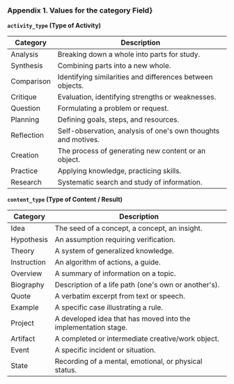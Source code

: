 ### Appendix 1. Values for the category Field}

**`activity_type` (Type of Activity)**

| Category         | Description                                      |
|------------------|--------------------------------------------------|
| Analysis         | Breaking down a whole into parts for study.      |
| Synthesis        | Combining parts into a new whole.                |
| Comparison       | Identifying similarities and differences between objects. |
| Critique         | Evaluation, identifying strengths or weaknesses. |
| Question         | Formulating a problem or request.                |
| Planning         | Defining goals, steps, and resources.            |
| Reflection       | Self-observation, analysis of one's own thoughts and motives. |
| Creation         | The process of generating new content or an object. |
| Practice         | Applying knowledge, practicing skills.           |
| Research         | Systematic search and study of information.      |

**`content_type` (Type of Content / Result)**

| Category         | Description                                      |
|------------------|--------------------------------------------------|
| Idea             | The seed of a concept, a concept, an insight.    |
| Hypothesis       | An assumption requiring verification.            |
| Theory           | A system of generalized knowledge.               |
| Instruction      | An algorithm of actions, a guide.                |
| Overview         | A summary of information on a topic.             |
| Biography        | Description of a life path (one's own or another's). |
| Quote            | A verbatim excerpt from text or speech.          |
| Example          | A specific case illustrating a rule.             |
| Project          | A developed idea that has moved into the implementation stage. |
| Artifact         | A completed or intermediate creative/work object. |
| Event            | A specific incident or situation.                |
| State            | Recording of a mental, emotional, or physical status. 

